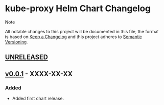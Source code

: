 # kube-proxy Helm Chart Changelog

> [!NOTE]
> All notable changes to this project will be documented in this file; the format is based on [Keep a Changelog](https://keepachangelog.com/en/1.0.0/) and this project adheres to [Semantic Versioning](https://semver.org/spec/v2.0.0.html).

<!--
### Added - For new features.
### Changed - For changes in existing functionality.
### Deprecated - For soon-to-be removed features.
### Removed - For now removed features.
### Fixed - For any bug fixes.
### Security - In case of vulnerabilities.
-->

## [UNRELEASED]

## [v0.0.1] - XXXX-XX-XX

### Added

- Added first chart release.

<!--
RELEASE LINKS
-->
[UNRELEASED]: https://github.com/stevehipwell/helm-charts/tree/main/charts/kube-proxy
[v0.0.1]: https://github.com/stevehipwell/helm-charts/releases/tag/kube-proxy-0.0.1
